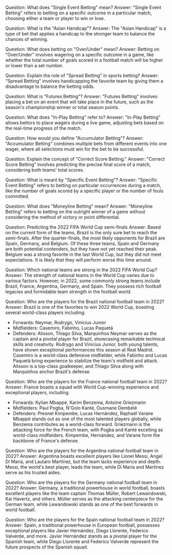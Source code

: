 Question: What does "Single Event Betting" mean?
Answer: "Single Event Betting" refers to betting on a specific outcome in a particular match, choosing either a team or player to win or lose.

Question: What is the "Asian Handicap"?
Answer: The "Asian Handicap" is a type of bet that applies a handicap to the stronger team to balance the chances of winning.

Question: What does betting on "Over/Under" mean?
Answer: Betting on "Over/Under" involves wagering on a specific outcome in a game, like whether the total number of goals scored in a football match will be higher or lower than a set number.

Question: Explain the role of "Spread Betting" in sports betting?
Answer: "Spread Betting" involves handicapping the favorite team by giving them a disadvantage to balance the betting odds.

Question: What is "Futures Betting"?
Answer: "Futures Betting" involves placing a bet on an event that will take place in the future, such as the season's championship winner or total season points.

Question: What does "In-Play Betting" refer to?
Answer: "In-Play Betting" allows bettors to place wagers during a live game, adjusting bets based on the real-time progress of the match.

Question: How would you define "Accumulator Betting"?
Answer: "Accumulator Betting" combines multiple bets from different events into one wager, where all selections must win for the bet to be successful.

Question: Explain the concept of "Correct Score Betting."
Answer: "Correct Score Betting" involves predicting the precise final score of a match, considering both teams' total scores.

Question: What is meant by "Specific Event Betting"?
Answer: "Specific Event Betting" refers to betting on particular occurrences during a match, like the number of goals scored by a specific player or the number of fouls committed.

Question: What does "Moneyline Betting" mean?
Answer: "Moneyline Betting" refers to betting on the outright winner of a game without considering the method of victory or point differential.






Question: Predicting the 2022 FIFA World Cup semi-finals
Answer: Based on the current form of the teams, Brazil is the only sure bet to reach the semi-finals. After the quarter-finals, the most likely opponents for Brazil are Spain, Germany, and Belgium. Of these three teams, Spain and Germany are both potential contenders, but they have not yet reached their peak. Belgium was a strong favorite in the last World Cup, but they did not meet expectations. It is likely that they will perform worse this time around.

Question: Which national teams are strong in the 2022 FIFA World Cup?
Answer: The strength of national teams in the World Cup varies due to various factors. However, in 2022, some commonly strong teams include Brazil, France, Argentina, Germany, and Spain. They possess rich football legacies and formidable team strength in the football world.

Question: Who are the players for the Brazil national football team in 2022?
Answer: Brazil is one of the favorites to win 2022 World Cup, boasting several world-class players including:
* Forwards: Neymar, Rodrygo, Vinicius Junior
* Midfielders: Casemiro, Fabinho, Lucas Paquetá
* Defenders: Alisson, Thiago Silva, Marquinhos
Neymar serves as the captain and a pivotal player for Brazil, showcasing remarkable technical skills and creativity. Rodrygo and Vinicius Junior, both young talents, have shown exceptional performances this season at Real Madrid. Casemiro is a world-class defensive midfielder, while Fabinho and Lucas Paquetá bring experience to stabilize the team's midfield and attack. Alisson is a top-class goalkeeper, and Thiago Silva along with Marquinhos anchor Brazil's defense.

Question: Who are the players for the France national football team in 2022?
Answer: France boasts a squad with World Cup-winning experience and exceptional players, including:
* Forwards: Kylian Mbappé, Karim Benzema, Antoine Griezmann
* Midfielders: Paul Pogba, N'Golo Kanté, Ousmane Dembélé
* Defenders: Presnel Kimpembe, Lucas Hernández, Raphaël Varane
Mbappé stands out as one of the most talented players globally, while Benzema contributes as a world-class forward. Griezmann is the attacking force for the French team, with Pogba and Kanté excelling as world-class midfielders. Kimpembe, Hernández, and Varane form the backbone of France's defense.

Question: Who are the players for the Argentina national football team in 2022?
Answer: Argentina boasts excellent players like Lionel Messi, Angel Di Maria, and Lautaro Martínez, but the team lacks experience and depth.
Messi, the world's best player, leads the team, while Di Maria and Martínez serve as his trusted aides.

Question: Who are the players for the Germany national football team in 2022?
Answer: Germany, a traditional powerhouse in world football, boasts excellent players like the team captain Thomas Müller, Robert Lewandowski, Kai Havertz, and others.
Müller serves as the attacking centerpiece for the German team, while Lewandowski stands as one of the best forwards in world football.

Question: Who are the players for the Spain national football team in 2022?
Answer: Spain, a traditional powerhouse in European football, possesses exceptional players like Javier Hernández, Diego Llorente, Federico Valverde, and more.
Javier Hernández stands as a pivotal player for the Spanish team, while Diego Llorente and Federico Valverde represent the future prospects of the Spanish squad.


